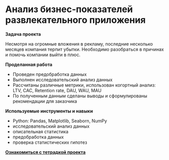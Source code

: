 # Анализ бизнес-показателей развлекательного приложения

**Задача проекта**

Несмотря на огромные вложения в рекламу, последние несколько месяцев компания терпит убытки. Необходимо разобраться в причинах и помочь компании выйти в плюс.

**Проделанная работа**
- Проведен предобработка данных
- Выполнен исследовательский анализ данных
- Рассчитаны различные метрики, использован когортный анализ: LTV, CAC, Retention rate, DAU, WAU, MAU
- По полученным данным сделаны выводы и сформулированы рекомендации для заказчика

**Используемые инструменты и навыки**
- Python: Pandas, Matplotlib, Seaborn, NumPy
- исследовательский анализ данных
- описательная статистика
- предобработка данных
- проверка статистических гипотез

[**Ознакомиться с тетрадкой проекта**](success_of_games.ipynb)  
